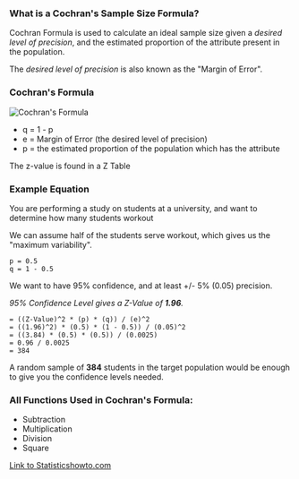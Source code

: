### What is a Cochran's Sample Size Formula?
Cochran Formula is used to calculate an ideal sample size given a *desired level of precision*, and the estimated proportion of the attribute present in the population.

The *desired level of precision* is also known as the "Margin of Error".


### Cochran's Formula

![Cochran's Formula](https://www.statisticshowto.com/wp-content/uploads/2018/01/cochran-1.jpeg)

 * q = 1 - p
 * e = Margin of Error (the desired level of precision)
 * p = the estimated proportion of the population which has the attribute

The z-value is found in a Z Table

### Example Equation

You are performing a study on students at a university, and want to determine how many students workout 

We can assume half of the students serve workout, which gives us the "maximum variability".

    p = 0.5
    q = 1 - 0.5
    
We want to have 95% confidence, and at least +/- 5% (0.05) precision.

*95% Confidence Level gives a Z-Value of **1.96**.*
 
    = ((Z-Value)^2 * (p) * (q)) / (e)^2
    = ((1.96)^2) * (0.5) * (1 - 0.5)) / (0.05)^2
    = ((3.84) * (0.5) * (0.5)) / (0.0025)
    = 0.96 / 0.0025
    = 384

A random sample of **384** students in the target population would be enough to give you the confidence levels needed.


### All Functions Used in Cochran's Formula:


   * Subtraction
   * Multiplication
   * Division
   * Square
 



[Link to Statisticshowto.com](https://www.statisticshowto.com/probability-and-statistics/find-sample-size/#Cochran)
